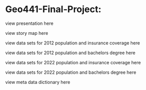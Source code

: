 # Geo441-Final-Project: 

view presentation here

view story map here

view data sets for 2012 population and insurance coverage here

view data sets for 2012 population and bachelors degree here

view data sets for 2022 population and insurance coverage here

view data sets for 2022 population and bachelors degree here

view meta data dictionary here

